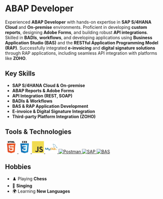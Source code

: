 #  ABAP Developer


Experienced **ABAP Developer** with hands-on expertise in **SAP S/4HANA Cloud** and **On-premise** environments. Proficient in developing **custom reports**, designing **Adobe Forms**, and building robust **API integrations**. Skilled in **BADIs**, **workflows**, and developing applications using **Business Application Studio (BAS)** and the **RESTful Application Programming Model (RAP)**. Successfully integrated **e-invoicing** and **digital signature solutions** through RAP applications, including seamless API integration with platforms like **ZOHO**.


## Key Skills

- **SAP S/4HANA Cloud & On-premise**
- **ABAP Reports & Adobe Forms**
- **API Integration (REST, SOAP)**
- **BADIs & Workflows**
- **BAS & RAP Application Development**
- **E-invoice & Digital Signature Integration**
- **Third-party Platform Integration (ZOHO)**


## Tools & Technologies

<p align="left">
  <!-- HTML -->
  <a href="https://www.w3.org/html/" target="_blank" rel="noreferrer">
    <img src="https://raw.githubusercontent.com/devicons/devicon/master/icons/html5/html5-original-wordmark.svg" alt="HTML5" width="40" height="40"/>
  </a>
  
  <!-- CSS -->
  <a href="https://www.w3schools.com/css/" target="_blank" rel="noreferrer">
    <img src="https://raw.githubusercontent.com/devicons/devicon/master/icons/css3/css3-original-wordmark.svg" alt="CSS3" width="40" height="40"/>
  </a>
  
  <!-- JavaScript -->
  <a href="https://developer.mozilla.org/en-US/docs/Web/JavaScript" target="_blank" rel="noreferrer">
    <img src="https://raw.githubusercontent.com/devicons/devicon/master/icons/javascript/javascript-original.svg" alt="JavaScript" width="40" height="40"/>
  </a>
  
  <!-- MySQL -->
  <a href="https://www.mysql.com/" target="_blank" rel="noreferrer">
    <img src="https://raw.githubusercontent.com/devicons/devicon/master/icons/mysql/mysql-original-wordmark.svg" alt="MySQL" width="40" height="40"/>
  </a>

  <!-- Postman -->
  <a href="https://postman.com" target="_blank" rel="noreferrer">
    <img src="https://www.vectorlogo.zone/logos/getpostman/getpostman-icon.svg" alt="Postman" width="40" height="40"/>
  </a>

  <!-- SAP -->
  <a href="https://www.sap.com/" target="_blank" rel="noreferrer">
    <img src="https://hackr.io/tutorials/learn-sap-abap/logo/logo-sap-abap?ver=1557508340" alt="SAP" width="40" height="40"/>
  </a>

  <!-- BAS -->
  <a href="https://www.sap.com/" target="_blank" rel="noreferrer">
    <img src="https://banktalents.com/sites/default/files/2020-12/Business%20Application%20Studio.png" alt="BAS" width="40" height="40"/>
  </a>
</p>


## Hobbies

- ♟️ Playing **Chess**
- 🎤 **Singing**
- 🌍 Learning **New Languages**
